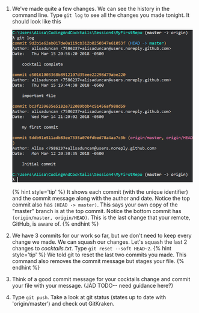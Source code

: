 1. We've made quite a few changes. We can see the history in the command line. Type `git log` <i class="fa fa-share fa-rotate-180"></i> to see all the changes you made tonight. It should look like this

   ![](images/git-log.png)

   {% hint style='tip' %}
It shows each commit (with the unique identifier) and the commit message along with the author and date. Notice the top commit also has `(HEAD -> master)`. This says your own copy of the "master" branch is at the top commit. Notice the bottom commit has `(origin/master, origin/HEAD)`. This is the last change that your remote, GitHub, is aware of.
   {% endhint %}

1. We have 3 commits for our work so far, but we don't need to keep every change we made. We can squash our changes. Let's squash the last 2 changes to _cocktails.txt_. 
   Type `git reset --soft HEAD~2`.
   {% hint style='tip' %}
We told git to reset the last two commits you made. This command also removes the commit message but stages your file.
   {% endhint %}

1. Think of a good commit message for your cocktails change and commit your file with your message. (JAD TODO-- need guidance here?)

1. Type `git push`. Take a look at git status (states up to date with 'origin/master') and check out GitKraken.
